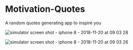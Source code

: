 # Motivation-Quotes
A random quotes generating app to inspire you


![simulator screen shot - iphone 8 - 2018-11-20 at 09 03 28](https://user-images.githubusercontent.com/39963165/48749984-2cc91480-eca3-11e8-9151-d12a6867d24a.png)

![simulator screen shot - iphone 8 - 2018-11-20 at 09 03 26](https://user-images.githubusercontent.com/39963165/48749986-2f2b6e80-eca3-11e8-8d97-b520a1db48f2.png)

